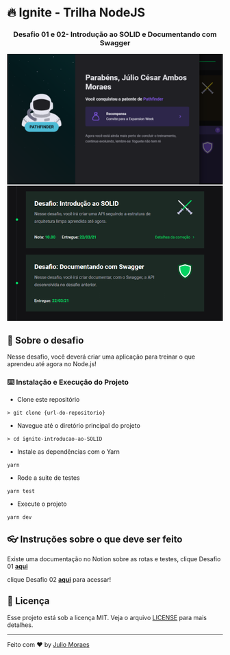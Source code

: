 # 🔥 Ignite - Trilha NodeJS

<h3 align="center">
  Desafio 01 e 02- Introdução ao SOLID e Documentando com Swagger
</h3>
<img src="public/challenge.png" alt="challenge" />
<img src="public/challenge1.png" alt="challenge1" />

## :rocket: Sobre o desafio

Nesse desafio, você deverá criar uma aplicação para treinar o que aprendeu até agora no Node.js!

### :keyboard: Instalação e Execução do Projeto

- Clone este repositório

```
> git clone {url-do-repositorio}
```

- Navegue até o diretório principal do projeto

```
> cd ignite-introducao-ao-SOLID
```

- Instale as dependências com o Yarn

```
yarn
```

- Rode a suite de testes

```
yarn test
```

- Execute o projeto

```
yarn dev
```

## :eyeglasses: Instruções sobre o que deve ser feito

Existe uma documentação no Notion sobre as rotas e testes,
clique Desafio 01 **[aqui](https://www.notion.so/Desafio-01-Introdu-o-ao-SOLID-3b9be286fac0482ca3b275473ddd2d72#b309640a3f3b410e9a80c467af90e4b5)** 

clique Desafio 02 **[aqui](https://www.notion.so/Desafio-02-Documentando-com-Swagger-8ce869ea608743e292851bd951f3239f)** para acessar!



## :memo: Licença

Esse projeto está sob a licença MIT. Veja o arquivo [LICENSE](https://github.com/git/git-scm.com/blob/master/MIT-LICENSE.txt) para mais detalhes.

---

Feito com ♥ by [Julio Moraes](https://www.linkedin.com/in/j%C3%BAlio-c%C3%A9sar-ambos-moraes-2685381ba/)
